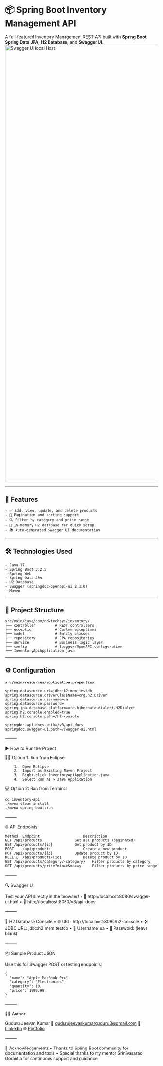 # 📦 Spring Boot Inventory Management API

A full-featured Inventory Management REST API built with **Spring Boot**, **Spring Data JPA**, **H2 Database**, and **Swagger UI**.
<img width="1440" alt="Swagger UI local Host" src="https://github.com/user-attachments/assets/926f248a-c24b-4b7d-a407-1ac605d3e590" />


---

## 🚀 Features
```
- ✅ Add, view, update, and delete products
- 📄 Pagination and sorting support
- 🔍 Filter by category and price range
- 🧠 In-memory H2 database for quick setup
- 📚 Auto-generated Swagger UI documentation
```
---

## 🛠️ Technologies Used
```
- Java 17
- Spring Boot 3.2.5
- Spring Web
- Spring Data JPA
- H2 Database
- Swagger (springdoc-openapi-ui 2.3.0)
- Maven
```
---

## 📁 Project Structure
```
src/main/java/com/ndvtechsys/inventory/
├── controller         # REST controllers
├── exception          # Custom exceptions
├── model              # Entity classes
├── repository         # JPA repositories
├── service            # Business logic layer
├── config             # Swagger/OpenAPI configuration
└── InventoryApiApplication.java
```
---

## ⚙️ Configuration

**`src/main/resources/application.properties`:**

```properties
spring.datasource.url=jdbc:h2:mem:testdb
spring.datasource.driverClassName=org.h2.Driver
spring.datasource.username=sa
spring.datasource.password=
spring.jpa.database-platform=org.hibernate.dialect.H2Dialect
spring.h2.console.enabled=true
spring.h2.console.path=/h2-console

springdoc.api-docs.path=/v3/api-docs
springdoc.swagger-ui.path=/swagger-ui.html
```

⸻

▶️ How to Run the Project

🧑‍💻 Option 1: Run from Eclipse
```
 	1.	Open Eclipse
	2.	Import as Existing Maven Project
	3.	Right-click InventoryApiApplication.java
	4.	Select Run As > Java Application
```
💻 Option 2: Run from Terminal
```
cd inventory-api
./mvnw clean install
./mvnw spring-boot:run
```

⸻

🌐 API Endpoints
```
Method	Endpoint					Description
GET	/api/products				Get all products (paginated)
GET	/api/products/{id}			Get product by ID
POST	/api/products				Create a new product
PUT	/api/products/{id}			Update product by ID
DELETE	/api/products/{id}			Delete product by ID
GET	/api/products/category/{category}	Filter products by category
GET	/api/products/price?min=x&max=y		Filter products by price range
```

⸻

🔍 Swagger UI

Test your API directly in the browser!
	•	📌 http://localhost:8080/swagger-ui.html
	•	📄 http://localhost:8080/v3/api-docs

⸻

🧪 H2 Database Console
	•	🌐 URL: http://localhost:8080/h2-console
	•	🛠 JDBC URL: jdbc:h2:mem:testdb
	•	👤 Username: sa
	•	🔐 Password: (leave blank)

⸻

📦 Sample Product JSON

Use this for Swagger POST or testing endpoints:
```
{
  "name": "Apple MacBook Pro",
  "category": "Electronics",
  "quantity": 10,
  "price": 1999.99
}
```

⸻

👨‍💻 Author

Guduru Jeevan Kumar
📧 gudurujeevankumarguduru3@gmail.com
🔗 [LinkedIn](https://github.com/gudurujeevankumar)
🌐 [Portfolio](https://web-developer-jeevan-kumar-guduru.netlify.app/)

⸻

🙌 Acknowledgements
	•	Thanks to Spring Boot community for documentation and tools
	•	Special thanks to my mentor Srinivasarao Gorantla for continuous support and guidance


